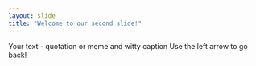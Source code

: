 ```yaml
---
layout: slide
title: "Welcome to our second slide!"
---
```

Your text - quotation or meme and witty caption
Use the left arrow to go back!
